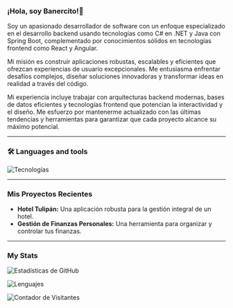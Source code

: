 ### ¡Hola, soy Banercito!👋

Soy un apasionado desarrollador de software con un enfoque especializado en el desarrollo backend usando tecnologías como C# en .NET y Java con Spring Boot, complementado por conocimientos sólidos en tecnologías frontend como React y Angular.

Mi misión es construir aplicaciones robustas, escalables y eficientes que ofrezcan experiencias de usuario excepcionales. Me entusiasma enfrentar desafíos complejos, diseñar soluciones innovadoras y transformar ideas en realidad a través del código.

Mi experiencia incluye trabajar con arquitecturas backend modernas, bases de datos eficientes y tecnologías frontend que potencian la interactividad y el diseño. Me esfuerzo por mantenerme actualizado con las últimas tendencias y herramientas para garantizar que cada proyecto alcance su máximo potencial.

---

### 🛠️ Languages and tools

<p align="left">
  <img src="https://skillicons.dev/icons?i=java,spring,cs,dotnet,react,angular,js,ts,html,css,git,github,docker,postgresql,vscode,idea,aws" alt="Tecnologías" />
</p>

---

### Mis Proyectos Recientes

* **Hotel Tulipán:** Una aplicación robusta para la gestión integral de un hotel.
* **Gestión de Finanzas Personales:** Una herramienta para organizar y controlar tus finanzas.

---

### My Stats

![Estadísticas de GitHub](https://github-readme-stats.vercel.app/api?username=Banercito&show_icons=true&theme=radical&hide_border=true)

![Lenguajes](https://github-readme-stats.vercel.app/api/top-langs/?username=Banercito&layout=compact&theme=radical&hide_border=true)

![Contador de Visitantes](https://komarev.com/ghpvc/?username=Banercito&color=blue)
